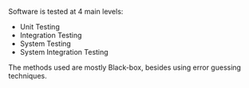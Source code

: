 Software is tested at 4 main levels:
- Unit Testing
- Integration Testing
- System Testing
- System Integration Testing

The methods used are mostly Black-box, besides using error guessing techniques.
